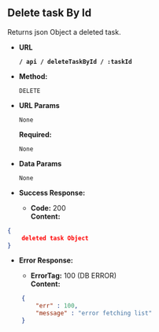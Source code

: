 **Delete task By Id**
----
  Returns json Object a deleted task.

* **URL**

  **`/ api / deleteTaskById / :taskId`**

* **Method:**

  `DELETE`
  
*  **URL Params**
    
    `None`

   **Required:**
 
   `None`

* **Data Params**

    `None`

* **Success Response:**

  * **Code:** 200 <br />
    **Content:**
```json
{
	deleted task Object
}
```
 
* **Error Response:**

  * **ErrorTag:** 100 (DB ERROR) <br />
    **Content:** 
```json
    {
        "err" : 100, 
        "message" : "error fetching list"
    }
```